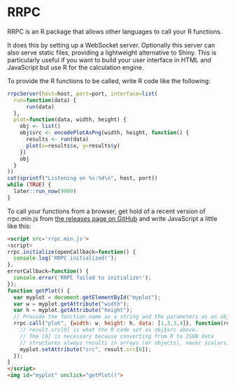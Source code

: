 # RRPC

RRPC is an R package that allows other languages to call your R functions.

It does this by setting up a WebSocket server. Optionally this server can
also serve static files, providing a lightweight alternative to Shiny. This
is particularly useful if you want to build your user interface in HTML and
JavaScript but use R for the calculation engine.

To provide the R functions to be called, write R code like the following:

```R
rrpcServer(host=host, port=port, interface=list(
  run=function(data) {
      run(data)
  },
  plot=function(data, width, height) {
    obj <- list()
    obj$src <- encodePlotAsPng(width, height, function() {
      results <- run(data)
      plot(x=results$x, y=results$y)
    })
    obj
  }
))
cat(sprintf("Listening on %s:%d\n", host, port))
while (TRUE) {
  later::run_now(9999)
}
```

To call your functions from a browser, get hold of a recent version of
rrpc.min.js from [the releases page on GitHub](https://github.com/tim-band/rrpc-js/releases/) and write JavaScript a little like this:

```html
<script src='rrpc.min.js'>
<script>
rrpc.initialize(openCallback=function() {
  console.log('RRPC initialized!');
},
errorCallback=function() {
  console.error('RRPC failed to initialize!');
});
function getPlot() {
  var myplot = document.getElementById("myplot");
  var w = myplot.getAttribute("width");
  var h = myplot.getAttribute("height");
  // Provide the function name as a string and the parameters as an object
  rrpc.call("plot", {width: w, height: h, data: [1,3,3,4]}, function(result) {
    // result.src[0] is what the R code set as obj$src above.
    // The [0] is necessary because converting from R to JSON data
    // structures always results in arrays (or objects), never scalars.
    myplot.setAttribute("src", result.src[0]);
  });
}
</script>
<img id="myplot" onclick="getPlot()">
```
